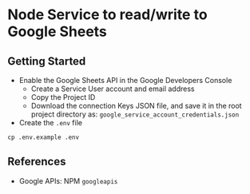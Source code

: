 # Node Service to read/write to Google Sheets

## Getting Started

- Enable the Google Sheets API in the Google Developers Console
  - Create a Service User account and email address
  - Copy the Project ID
  - Download the connection Keys JSON file, and save it in the root project directory as: `google_service_account_credentials.json`
- Create the `.env` file

```
cp .env.example .env
```

## References

- Google APIs: NPM `googleapis`
